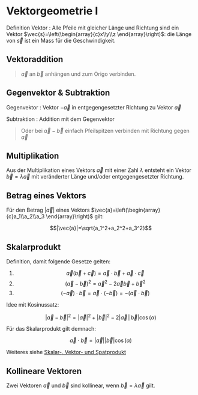 # Vektorgeometrie I

Definition Vektor
: Alle Pfeile mit gleicher Länge und Richtung sind ein Vektor $\vec{s}=\left(\begin{array}{c}x\\y\\z \end{array}\right)$: die Länge von $\vec{s}$ ist ein Mass für die Geschwindigkeit.

## Vektoraddition

> $\vec{a}$ an $\vec{b}$ anhängen und zum Origo verbinden.

## Gegenvektor & Subtraktion

Gegenvektor
: Vektor $-\vec{a}$ in entgegengesetzter Richtung zu Vektor $\vec{a}$

Subtraktion
: Addition mit dem Gegenvektor

> Oder bei $\vec{a}-\vec{b}$ einfach Pfeilspitzen verbinden mit Richtung gegen $\vec{a}$

## Multiplikation
Aus der Multiplikation eines Vektors $\vec{a}$ mit einer Zahl $\lambda$ entsteht ein Vektor $\vec{b} = \lambda\vec{a}$ mit veränderter Länge und/oder entgegengesetzter Richtung.

## Betrag eines Vektors

Für den Betrag $|\vec{a}|$ eines Vektors $\vec{a}=\left(\begin{array}{c}a_1\\a_2\\a_3 \end{array}\right)$ gilt:

$$|\vec{a}|=\sqrt{a_1^2+a_2^2+a_3^2}$$

## Skalarprodukt
Definition, damit folgende Gesetze gelten:


1.  $$\vec{a}(\vec{b}+\vec{c})=\vec{a}\cdot\vec{b} + \vec{a}\cdot\vec{c}$$
2.  $$(\vec{a}-\vec{b})^2=\vec{a}^2-2\vec{a}\vec{b} + \vec{b}^2$$
3.  $$(-\vec{a})\cdot\vec{b}=\vec{a}\cdot(-\vec{b})=-(\vec{a}\cdot\vec{b})$$


Idee mit Kosinussatz:

$$|\vec{a}-\vec{b}|^2=|\vec{a}|^2 + |\vec{b}|^2 - 2|\vec{a}||\vec{b}|\cos(\alpha)$$

Für das Skalarprodukt gilt demnach:

$$\vec{a}\cdot\vec{b}=|\vec{a}||\vec{b}|\cos(\alpha)$$

Weiteres siehe [Skalar-, Vektor- und Spatprodukt](s-v-spProd.md)

## Kollineare Vektoren
Zwei Vektoren $\vec{a}$ und $\vec{b}$ sind kollinear, wenn $\vec{b}=\lambda\vec{a}$ gilt.